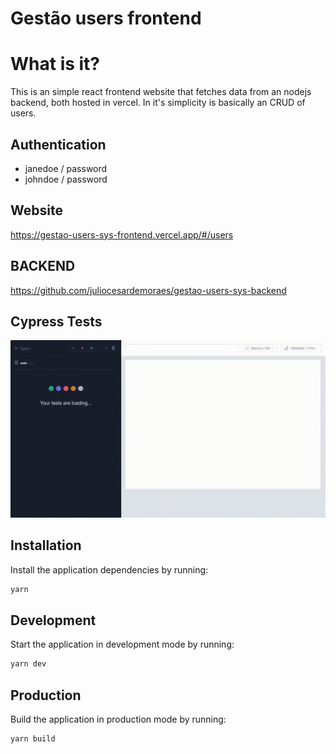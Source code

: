 # Gestão users frontend




# What is it?
This is an simple react frontend website that fetches data from an nodejs backend, both hosted in vercel. In it's simplicity is basically an CRUD of users.

## Authentication
- janedoe / password
- johndoe / password

## Website
https://gestao-users-sys-frontend.vercel.app/#/users

## BACKEND
https://github.com/juliocesardemoraes/gestao-users-sys-backend

## Cypress Tests
![](cypress/videos/user.cy.js.gif)

## Installation

Install the application dependencies by running:

```sh
yarn
```

## Development

Start the application in development mode by running:

```sh
yarn dev
```

## Production

Build the application in production mode by running:

```sh
yarn build
```
